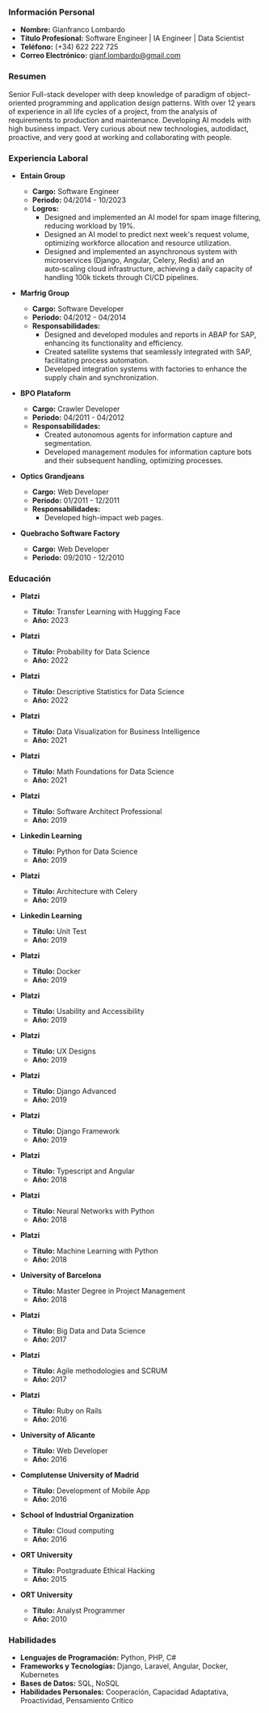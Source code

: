 ### Información Personal
- **Nombre:** Gianfranco Lombardo
- **Título Profesional:** Software Engineer | IA Engineer | Data Scientist
- **Teléfono:** (+34) 622 222 725
- **Correo Electrónico:** gianf.lombardo@gmail.com

### Resumen
Senior Full-stack developer with deep knowledge of paradigm of object-oriented programming and application design patterns. With over 12 years of experience in all life cycles of a project, from the analysis of requirements to production and maintenance. Developing AI models with high business impact. Very curious about new technologies, autodidact, proactive, and very good at working and collaborating with people.

### Experiencia Laboral
- **Entain Group**
  - **Cargo:** Software Engineer
  - **Periodo:** 04/2014 - 10/2023
  - **Logros:**
    - Designed and implemented an AI model for spam image filtering, reducing workload by 19%.
    - Designed an AI model to predict next week's request volume, optimizing workforce allocation and resource utilization.
    - Designed and implemented an asynchronous system with microservices (Django, Angular, Celery, Redis) and an auto‑scaling cloud infrastructure, achieving a daily capacity of handling 100k tickets through CI/CD pipelines.

- **Marfrig Group**
  - **Cargo:** Software Developer
  - **Periodo:** 04/2012 - 04/2014
  - **Responsabilidades:**
    - Designed and developed modules and reports in ABAP for SAP, enhancing its functionality and efficiency.
    - Created satellite systems that seamlessly integrated with SAP, facilitating process automation.
    - Developed integration systems with factories to enhance the supply chain and synchronization.


- **BPO Plataform**
  - **Cargo:** Crawler Developer
  - **Periodo:** 04/2011 - 04/2012
  - **Responsabilidades:**
    - Created autonomous agents for information capture and segmentation.
    - Developed management modules for information capture bots and their subsequent handling, optimizing processes.

- **Optics Grandjeans**
  - **Cargo:** Web Developer
  - **Periodo:** 01/2011 - 12/2011
  - **Responsabilidades:**
    - Developed high-impact web pages.

- **Quebracho Software Factory**
  - **Cargo:** Web Developer
  - **Periodo:** 09/2010 - 12/2010

### Educación
- **Platzi**
  - **Título:** Transfer Learning with Hugging Face
  - **Año:** 2023

- **Platzi**
  - **Título:** Probability for Data Science
  - **Año:** 2022

- **Platzi**
  - **Título:** Descriptive Statistics for Data Science
  - **Año:** 2022

- **Platzi**
  - **Título:** Data Visualization for Business Intelligence
  - **Año:** 2021

- **Platzi**
  - **Título:** Math Foundations for Data Science
  - **Año:** 2021

- **Platzi**
  - **Título:** Software Architect Professional
  - **Año:** 2019

- **Linkedin Learning**
  - **Título:** Python for Data Science
  - **Año:** 2019

- **Platzi**
  - **Título:** Architecture with Celery
  - **Año:** 2019

- **Linkedin Learning**
  - **Título:** Unit Test
  - **Año:** 2019

- **Platzi**
  - **Título:** Docker
  - **Año:** 2019

- **Platzi**
  - **Título:** Usability and Accessibility
  - **Año:** 2019

- **Platzi**
  - **Título:** UX Designs
  - **Año:** 2019

- **Platzi**
  - **Título:** Django Advanced
  - **Año:** 2019

- **Platzi**
  - **Título:** Django Framework
  - **Año:** 2019

- **Platzi**
  - **Título:** Typescript and Angular
  - **Año:** 2018

- **Platzi**
  - **Título:** Neural Networks with Python
  - **Año:** 2018

- **Platzi**
  - **Título:** Machine Learning with Python
  - **Año:** 2018

- **University of Barcelona**
  - **Título:** Master Degree in Project Management
  - **Año:** 2018

- **Platzi**
  - **Título:** Big Data and Data Science
  - **Año:** 2017

- **Platzi**
  - **Título:** Agile methodologies and SCRUM
  - **Año:** 2017

- **Platzi**
  - **Título:** Ruby on Rails
  - **Año:** 2016

- **University of Alicante**
  - **Título:** Web Developer
  - **Año:** 2016

- **Complutense University of Madrid**
  - **Título:** Development of Mobile App
  - **Año:** 2016

- **School of Industrial Organization**
  - **Título:** Cloud computing
  - **Año:** 2016

- **ORT University**
  - **Título:** Postgraduate Ethical Hacking
  - **Año:** 2015

- **ORT University**
  - **Título:** Analyst Programmer
  - **Año:** 2010

### Habilidades
- **Lenguajes de Programación:** Python, PHP, C#
- **Frameworks y Tecnologías:** Django, Laravel, Angular, Docker, Kubernetes
- **Bases de Datos:** SQL, NoSQL
- **Habilidades Personales:** Cooperación, Capacidad Adaptativa, Proactividad, Pensamiento Crítico